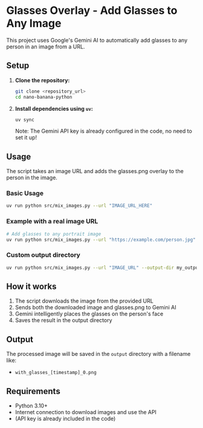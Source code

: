 # Glasses Overlay - Add Glasses to Any Image

This project uses Google's Gemini AI to automatically add glasses to any person in an image from a URL.

## Setup

1. **Clone the repository:**
   ```bash
   git clone <repository_url>
   cd nano-banana-python
   ```

2. **Install dependencies using `uv`:**
   ```bash
   uv sync
   ```

   Note: The Gemini API key is already configured in the code, no need to set it up!

## Usage

The script takes an image URL and adds the glasses.png overlay to the person in the image.

### Basic Usage

```bash
uv run python src/mix_images.py --url "IMAGE_URL_HERE"
```

### Example with a real image URL

```bash
# Add glasses to any portrait image
uv run python src/mix_images.py --url "https://example.com/person.jpg"
```

### Custom output directory

```bash
uv run python src/mix_images.py --url "IMAGE_URL" --output-dir my_output
```

## How it works

1. The script downloads the image from the provided URL
2. Sends both the downloaded image and glasses.png to Gemini AI
3. Gemini intelligently places the glasses on the person's face
4. Saves the result in the output directory

## Output

The processed image will be saved in the `output` directory with a filename like:
- `with_glasses_[timestamp]_0.png`

## Requirements

- Python 3.10+
- Internet connection to download images and use the API
- (API key is already included in the code)